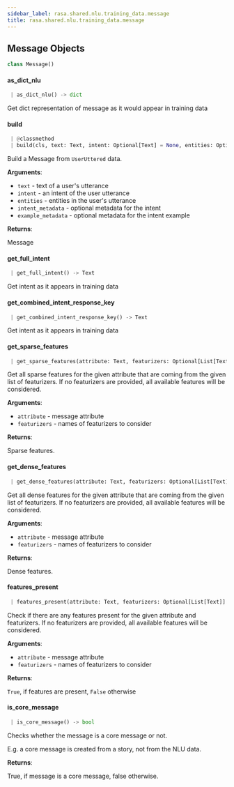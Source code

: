 ```yaml
---
sidebar_label: rasa.shared.nlu.training_data.message
title: rasa.shared.nlu.training_data.message
---
```


## Message Objects

```python
class Message()
```

#### as\_dict\_nlu

```python
 | as_dict_nlu() -> dict
```

Get dict representation of message as it would appear in training data

#### build

```python
 | @classmethod
 | build(cls, text: Text, intent: Optional[Text] = None, entities: Optional[List[Dict[Text, Any]]] = None, intent_metadata: Optional[Any] = None, example_metadata: Optional[Any] = None, **kwargs: Any, ,) -> "Message"
```

Build a Message from `UserUttered` data.

**Arguments**:

- `text` - text of a user&#x27;s utterance
- `intent` - an intent of the user utterance
- `entities` - entities in the user&#x27;s utterance
- `intent_metadata` - optional metadata for the intent
- `example_metadata` - optional metadata for the intent example

**Returns**:

  Message

#### get\_full\_intent

```python
 | get_full_intent() -> Text
```

Get intent as it appears in training data

#### get\_combined\_intent\_response\_key

```python
 | get_combined_intent_response_key() -> Text
```

Get intent as it appears in training data

#### get\_sparse\_features

```python
 | get_sparse_features(attribute: Text, featurizers: Optional[List[Text]] = None) -> Tuple[Optional["Features"], Optional["Features"]]
```

Get all sparse features for the given attribute that are coming from the
given list of featurizers.
If no featurizers are provided, all available features will be considered.

**Arguments**:

- `attribute` - message attribute
- `featurizers` - names of featurizers to consider

**Returns**:

  Sparse features.

#### get\_dense\_features

```python
 | get_dense_features(attribute: Text, featurizers: Optional[List[Text]] = None) -> Tuple[Optional["Features"], Optional["Features"]]
```

Get all dense features for the given attribute that are coming from the given
list of featurizers.
If no featurizers are provided, all available features will be considered.

**Arguments**:

- `attribute` - message attribute
- `featurizers` - names of featurizers to consider

**Returns**:

  Dense features.

#### features\_present

```python
 | features_present(attribute: Text, featurizers: Optional[List[Text]] = None) -> bool
```

Check if there are any features present for the given attribute and
featurizers.
If no featurizers are provided, all available features will be considered.

**Arguments**:

- `attribute` - message attribute
- `featurizers` - names of featurizers to consider

**Returns**:

  ``True``, if features are present, ``False`` otherwise

#### is\_core\_message

```python
 | is_core_message() -> bool
```

Checks whether the message is a core message or not.

E.g. a core message is created from a story, not from the NLU data.

**Returns**:

  True, if message is a core message, false otherwise.

